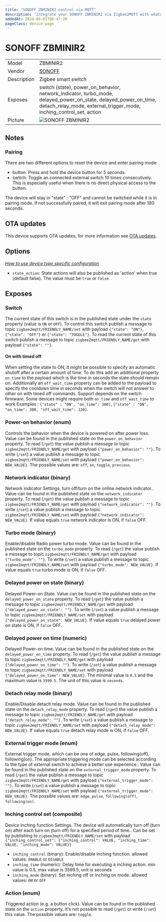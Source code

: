 ```yaml
---
title: "SONOFF ZBMINIR2 control via MQTT"
description: "Integrate your SONOFF ZBMINIR2 via Zigbee2MQTT with whatever smart home infrastructure you are using without the vendor's bridge or gateway."
addedAt: 2024-06-01T08:47:20
pageClass: device-page
---
```


<!-- !!!! -->
<!-- ATTENTION: This file is auto-generated through docgen! -->
<!-- You can only edit the "Notes"-Section between the two comment lines "Notes BEGIN" and "Notes END". -->
<!-- Do not use h1 or h2 heading within "## Notes"-Section. -->
<!-- !!!! -->

# SONOFF ZBMINIR2

|     |     |
|-----|-----|
| Model | ZBMINIR2  |
| Vendor  | [SONOFF](/supported-devices/#v=SONOFF)  |
| Description | Zigbee smart switch |
| Exposes | switch (state), power_on_behavior, network_indicator, turbo_mode, delayed_power_on_state, delayed_power_on_time, detach_relay_mode, external_trigger_mode, inching_control_set, action |
| Picture | ![SONOFF ZBMINIR2](https://www.zigbee2mqtt.io/images/devices/ZBMINIR2.png) |


<!-- Notes BEGIN: You can edit here. Add "## Notes" headline if not already present. -->
## Notes

### Pairing
There are two different options to reset the device and enter pairing mode:

* button: Press and hold the device button for 5 seconds.
* switch: Toggle an connected external switch 10 times consecutively. This is especially useful when there is no direct physical access to the button.

The device will stay in "state" : "OFF" and cannot be switched while it is in pairing mode. If not successfully paired, it will exit pairing mode after 180 seconds.
<!-- Notes END: Do not edit below this line -->


## OTA updates
This device supports OTA updates, for more information see [OTA updates](../guide/usage/ota_updates.md).


## Options
*[How to use device type specific configuration](../guide/configuration/devices-groups.md#specific-device-options)*

* `state_action`: State actions will also be published as 'action' when true (default false). The value must be `true` or `false`


## Exposes

### Switch 
The current state of this switch is in the published state under the `state` property (value is `ON` or `OFF`).
To control this switch publish a message to topic `zigbee2mqtt/FRIENDLY_NAME/set` with payload `{"state": "ON"}`, `{"state": "OFF"}` or `{"state": "TOGGLE"}`.
To read the current state of this switch publish a message to topic `zigbee2mqtt/FRIENDLY_NAME/get` with payload `{"state": ""}`.

#### On with timed off
When setting the state to ON, it might be possible to specify an automatic shutoff after a certain amount of time. To do this add an additional property `on_time` to the payload which is the time in seconds the state should remain on.
Additionally an `off_wait_time` property can be added to the payload to specify the cooldown time in seconds when the switch will not answer to other on with timed off commands.
Support depends on the switch firmware. Some devices might require both `on_time` and `off_wait_time` to work
Examples : `{"state" : "ON", "on_time": 300}`, `{"state" : "ON", "on_time": 300, "off_wait_time": 120}`.

### Power-on behavior (enum)
Controls the behavior when the device is powered on after power loss.
Value can be found in the published state on the `power_on_behavior` property.
To read (`/get`) the value publish a message to topic `zigbee2mqtt/FRIENDLY_NAME/get` with payload `{"power_on_behavior": ""}`.
To write (`/set`) a value publish a message to topic `zigbee2mqtt/FRIENDLY_NAME/set` with payload `{"power_on_behavior": NEW_VALUE}`.
The possible values are: `off`, `on`, `toggle`, `previous`.

### Network indicator (binary)
Network indicator Settings, turn off/turn on the online network indicator..
Value can be found in the published state on the `network_indicator` property.
To read (`/get`) the value publish a message to topic `zigbee2mqtt/FRIENDLY_NAME/get` with payload `{"network_indicator": ""}`.
To write (`/set`) a value publish a message to topic `zigbee2mqtt/FRIENDLY_NAME/set` with payload `{"network_indicator": NEW_VALUE}`.
If value equals `true` network indicator is ON, if `false` OFF.

### Turbo mode (binary)
Enable/disable Radio power turbo mode.
Value can be found in the published state on the `turbo_mode` property.
To read (`/get`) the value publish a message to topic `zigbee2mqtt/FRIENDLY_NAME/get` with payload `{"turbo_mode": ""}`.
To write (`/set`) a value publish a message to topic `zigbee2mqtt/FRIENDLY_NAME/set` with payload `{"turbo_mode": NEW_VALUE}`.
If value equals `true` turbo mode is ON, if `false` OFF.

### Delayed power on state (binary)
Delayed Power-on State.
Value can be found in the published state on the `delayed_power_on_state` property.
To read (`/get`) the value publish a message to topic `zigbee2mqtt/FRIENDLY_NAME/get` with payload `{"delayed_power_on_state": ""}`.
To write (`/set`) a value publish a message to topic `zigbee2mqtt/FRIENDLY_NAME/set` with payload `{"delayed_power_on_state": NEW_VALUE}`.
If value equals `true` delayed power on state is ON, if `false` OFF.

### Delayed power on time (numeric)
Delayed Power-on time.
Value can be found in the published state on the `delayed_power_on_time` property.
To read (`/get`) the value publish a message to topic `zigbee2mqtt/FRIENDLY_NAME/get` with payload `{"delayed_power_on_time": ""}`.
To write (`/set`) a value publish a message to topic `zigbee2mqtt/FRIENDLY_NAME/set` with payload `{"delayed_power_on_time": NEW_VALUE}`.
The minimal value is `0.5` and the maximum value is `3599.5`.
The unit of this value is `seconds`.

### Detach relay mode (binary)
Enable/Disable detach relay mode.
Value can be found in the published state on the `detach_relay_mode` property.
To read (`/get`) the value publish a message to topic `zigbee2mqtt/FRIENDLY_NAME/get` with payload `{"detach_relay_mode": ""}`.
To write (`/set`) a value publish a message to topic `zigbee2mqtt/FRIENDLY_NAME/set` with payload `{"detach_relay_mode": NEW_VALUE}`.
If value equals `true` detach relay mode is ON, if `false` OFF.

### External trigger mode (enum)
External trigger mode, which can be one of edge, pulse, following(off), following(on). The appropriate triggering mode can be selected according to the type of external switch to achieve a better use experience..
Value can be found in the published state on the `external_trigger_mode` property.
To read (`/get`) the value publish a message to topic `zigbee2mqtt/FRIENDLY_NAME/get` with payload `{"external_trigger_mode": ""}`.
To write (`/set`) a value publish a message to topic `zigbee2mqtt/FRIENDLY_NAME/set` with payload `{"external_trigger_mode": NEW_VALUE}`.
The possible values are: `edge`, `pulse`, `following(off)`, `following(on)`.

### Inching control set (composite)
Device Inching function Settings. The device will automatically turn off (turn on) after each turn on (turn off) for a specified period of time..
Can be set by publishing to `zigbee2mqtt/FRIENDLY_NAME/set` with payload `{"inching_control_set": {"inching_control": VALUE, "inching_time": VALUE, "inching_mode": VALUE}}`
- `inching_control` (binary): Enable/disable inching function. allowed values: `ENABLE` or `DISABLE`
- `inching_time` (numeric): Delay time for executing a inching action. min value is 0.5, max value is 3599.5, unit is seconds
- `inching_mode` (binary): Set inching off or inching on mode. allowed values: `ON` or `OFF`

### Action (enum)
Triggered action (e.g. a button click).
Value can be found in the published state on the `action` property.
It's not possible to read (`/get`) or write (`/set`) this value.
The possible values are: `toggle`.

